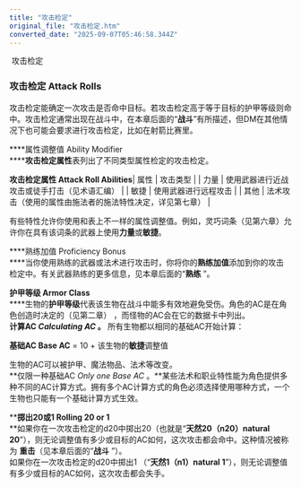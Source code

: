 ```yaml
---
title: "攻击检定"
original_file: "攻击检定.htm"
converted_date: "2025-09-07T05:46:58.344Z"
---
```


﻿ 攻击检定  

### 攻击检定 Attack Rolls

攻击检定能确定一次攻击是否命中目标。若攻击检定高于等于目标的护甲等级则命中。攻击检定通常出现在战斗中，在本章后面的“**战斗**”有所描述，但DM在其他情况下也可能会要求进行攻击检定，比如在射箭比赛里。

****属性调整值 Ability Modifier  
******攻击检定属性**表列出了不同类型属性检定的攻击检定。

**攻击检定属性 Attack Roll Abilities**| 属性 | 攻击类型 |
| 力量 | 使用武器进行近战攻击或徒手打击（见术语汇编） |
| 敏捷 | 使用武器进行远程攻击 |
| 其他 | 法术攻击（使用的属性由施法者的施法特性决定，详见第七章） |

有些特性允许你使用和表上不一样的属性调整值。例如，灵巧词条（见第六章）允许你在具有该词条的武器上使用**力量**或**敏捷**。

****熟练加值 Proficiency Bonus  
****当你使用熟练的武器或法术进行攻击时，你将你的**熟练加值**添加到你的攻击检定中。有关武器熟练的更多信息，见本章后面的“**熟练** ”。

****护甲等级 Armor Class****  
****生物的**护甲等级**代表该生物在战斗中能多有效地避免受伤。角色的AC是在角色创造时决定的（见第二章） ，而怪物的AC会在它的数据卡中列出。  
**计算AC *Calculating AC* 。** 所有生物都以相同的基础AC开始计算：

**基础AC Base AC** = 10 + 该生物的**敏捷**调整值

生物的AC可以被护甲、魔法物品、法术等改变。  
**仅限一种基础AC *Only one Base AC* 。**某些法术和职业特性能为角色提供多种不同的AC计算方式。拥有多个AC计算方式的角色必须选择使用哪种方式，一个生物也只能有一个基础计算方式生效。

****掷出20或1 Rolling 20 or 1**  
**如果你在一次攻击检定的d20中掷出20（也就是“**天然20（n20）natural 20**”），则无论调整值有多少或目标的AC如何，这次攻击都会命中。这种情况被称为 **重击**（见本章后面的“**战斗** ”）。  
如果你在一次攻击检定的d20中掷出1 （“**天然1（n1）natural 1**”），则无论调整值有多少或目标的AC如何，这次攻击都会失手。